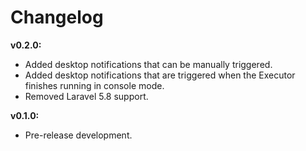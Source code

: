 # Changelog

**v0.2.0:**
- Added desktop notifications that can be manually triggered.
- Added desktop notifications that are triggered when the Executor finishes running in console mode.
- Removed Laravel 5.8 support.

**v0.1.0:**
- Pre-release development.